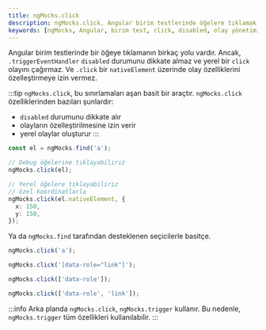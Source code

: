 ```yaml
---
title: ngMocks.click
description: ngMocks.click, Angular birim testlerinde öğelere tıklamak için kullanılan basit ve etkili bir araçtır. Bu araç, `disabled` durumunu dikkate alırken olayları özelleştirme imkanı da sunar.
keywords: [ngMocks, Angular, birim test, click, disabled, olay yönetimi]
---
```


Angular birim testlerinde bir öğeye tıklamanın birkaç yolu vardır. Ancak, `.triggerEventHandler` `disabled` durumunu dikkate almaz ve yerel bir `click` olayını çağırmaz. Ve `.click` bir `nativeElement` üzerinde olay özelliklerini özelleştirmeye izin vermez. 

:::tip
`ngMocks.click`, bu sınırlamaları aşan basit bir araçtır. `ngMocks.click` özelliklerinden bazıları şunlardır:
- `disabled` durumunu dikkate alır
- olayların özelleştirilmesine izin verir
- yerel olaylar oluşturur
:::

```ts
const el = ngMocks.find('a');

// Debug öğelerine tıklayabiliriz
ngMocks.click(el);

// Yerel öğelere tıklayabiliriz
// özel koordinatlarla
ngMocks.click(el.nativeElement, {
  x: 150,
  y: 150,
});
```

Ya da `ngMocks.find` tarafından desteklenen seçicilerle basitçe.

```ts
ngMocks.click('a');
```

```ts
ngMocks.click('[data-role="link"]');
```

```ts
ngMocks.click(['data-role']);
```

```ts
ngMocks.click(['data-role', 'link']);
```

:::info
Arka planda `ngMocks.click`, `ngMocks.trigger` kullanır. Bu nedenle, `ngMocks.trigger` tüm özellikleri kullanılabilir.
:::